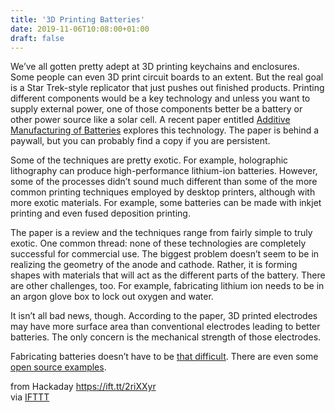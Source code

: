 ```yaml
---
title: '3D Printing Batteries'
date: 2019-11-06T10:08:00+01:00
draft: false
---
```


We’ve all gotten pretty adept at 3D printing keychains and enclosures. Some people can even 3D print circuit boards to an extent. But the real goal is a Star Trek-style replicator that just pushes out finished products. Printing different components would be a key technology and unless you want to supply external power, one of those components better be a battery or other power source like a solar cell. A recent paper entitled [Additive Manufacturing of Batteries](https://onlinelibrary.wiley.com/doi/abs/10.1002/adfm.201906244) explores this technology. The paper is behind a paywall, but you can probably find a copy if you are persistent.

Some of the techniques are pretty exotic. For example, holographic lithography can produce high-performance lithium-ion batteries. However, some of the processes didn’t sound much different than some of the more common printing techniques employed by desktop printers, although with more exotic materials. For example, some batteries can be made with inkjet printing and even fused deposition printing.

The paper is a review and the techniques range from fairly simple to truly exotic. One common thread: none of these technologies are completely successful for commercial use. The biggest problem doesn’t seem to be in realizing the geometry of the anode and cathode. Rather, it is forming shapes with materials that will act as the different parts of the battery. There are other challenges, too. For example, fabricating lithium ion needs to be in an argon glove box to lock out oxygen and water.

It isn’t all bad news, though. According to the paper, 3D printed electrodes may have more surface area than conventional electrodes leading to better batteries. The only concern is the mechanical strength of those electrodes.

Fabricating batteries doesn’t have to be [that difficult](https://hackaday.com/2017/10/19/diy-9v-battery/). There are even some [open source examples](https://hackaday.com/2019/08/03/an-all-iron-battery-isnt-light-but-its-cheap/).

  
  
from Hackaday https://ift.tt/2riXXyr  
via [IFTTT](https://ifttt.com/?ref=da&site=blogger)